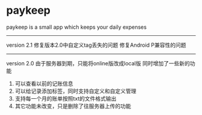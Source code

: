 # paykeep
paykeep is a small app which keeps your daily expenses

---------------------------------------------
version 2.1
修复版本2.0中自定义tag丢失的问题
修复Android P兼容性的问题

---------------------------------------------
version 2.0
由于服务器到期，只能将online版改成local版
同时增加了一些新的功能
1. 可以查看以前的记账信息
2. 可以给记录添加标签，同时支持自定义和自定义管理
3. 支持每一个月的账单按照txt的文件格式输出
4. 其它功能未改变，只是删除了往服务器上传的功能
